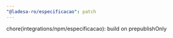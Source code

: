 ```yaml
---
"@ladesa-ro/especificacao": patch
---
```


chore(integrations/npm/especificacao): build on prepublishOnly
